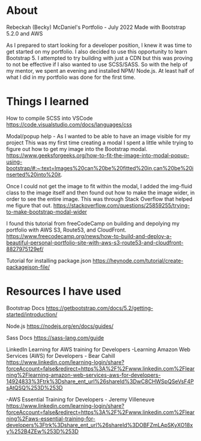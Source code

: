 # About
Rebeckah (Becky) McDaniel's Portfolio - July 2022
Made with Bootstrap 5.2.0 and AWS

As I prepared to start looking for a developer position, I knew it was time to get started on my portfolio. I also decided to use this opportunity to learn Bootstrap 5. I attempted to try building with just a CDN but this was proving to not be effective if I also wanted to use SCSS/SASS. So with the help of my mentor, we spent an evening and installed NPM/ Node.js. At least half of what I did in my portfolio was done for the first time.


# Things I learned

How to compile SCSS into VSCode
https://code.visualstudio.com/docs/languages/css


Modal/popup help - As I wanted to be able to have an image visible for my project
This was my first time creating a modal
I spent a little while trying to figure out how to get my image into the Bootstrap modal.
https://www.geeksforgeeks.org/how-to-fit-the-image-into-modal-popup-using-bootstrap/#:~:text=Images%20can%20be%20fitted%20in,can%20be%20inserted%20into%20it.


Once I could not get the image to fit within the modal, I added the img-fluid class to the image itself and then found out how to make the image wider, in order to see the entire image. This was through Stack Overflow that helped me figure that out.
https://stackoverflow.com/questions/25859255/trying-to-make-bootstrap-modal-wider


I found this tutorial from freeCodeCamp on building and depolying my portfolio with AWS S3, Route53, and CloudFront. 
https://www.freecodecamp.org/news/how-to-build-and-deploy-a-beautiful-personal-portfolio-site-with-aws-s3-route53-and-cloudfront-8827975129ef/


Tutorial for installing package.json
https://heynode.com/tutorial/create-packagejson-file/







# Resources I have used 
Bootstrap Docs
https://getbootstrap.com/docs/5.2/getting-started/introduction/

Node.js
https://nodejs.org/en/docs/guides/

Sass Docs
https://sass-lang.com/guide

LinkedIn Learning for AWS training for Developers
-Learning Amazon Web Services (AWS) for Developers - Bear Cahill
https://www.linkedin.com/learning-login/share?forceAccount=false&redirect=https%3A%2F%2Fwww.linkedin.com%2Flearning%2Flearning-amazon-web-services-aws-for-developers-14924833%3Ftrk%3Dshare_ent_url%26shareId%3DwC8CHWSpQSeVsF4PsAtQSQ%253D%253D

-AWS Essential Training for Developers - Jeremy Villeneuve
https://www.linkedin.com/learning-login/share?forceAccount=false&redirect=https%3A%2F%2Fwww.linkedin.com%2Flearning%2Faws-essential-training-for-developers%3Ftrk%3Dshare_ent_url%26shareId%3DOBFZmLApSKyXO18xy%252B4ZEw%253D%253D

